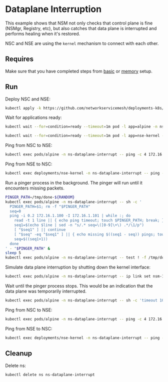 # Dataplane Interruption

This example shows that NSM not only checks that control plane is fine (NSMgr, Registry, etc), but also catches that data plane is interrupted and performs healing when it's restored.

NSC and NSE are using the `kernel` mechanism to connect with each other.

## Requires

Make sure that you have completed steps from [basic](../../basic) or [memory](../../memory) setup.

## Run

Deploy NSC and NSE:
```bash
kubectl apply -k https://github.com/networkservicemesh/deployments-k8s/examples/heal/dataplane-interrupt?ref=cf89b40eda56e516a496acd8c1b091305cda3474
```

Wait for applications ready:
```bash
kubectl wait --for=condition=ready --timeout=1m pod -l app=alpine -n ns-dataplane-interrupt
```
```bash
kubectl wait --for=condition=ready --timeout=1m pod -l app=nse-kernel -n ns-dataplane-interrupt
```

Ping from NSC to NSE:
```bash
kubectl exec pods/alpine -n ns-dataplane-interrupt -- ping -c 4 172.16.1.100 -I 172.16.1.101
```

Ping from NSE to NSC:
```bash
kubectl exec deployments/nse-kernel -n ns-dataplane-interrupt -- ping -c 4 172.16.1.101 -I 172.16.1.100
```

Run a pinger process in the background. The pinger will run until it encounters missing packets.
```bash
PINGER_PATH=/tmp/done-${RANDOM}
kubectl exec pods/alpine -n ns-dataplane-interrupt -- sh -c '
  PINGER_PATH=$1; rm -f "$PINGER_PATH"
  seq=0
  ping -i 0.2 172.16.1.100 -I 172.16.1.101 | while :; do
    read -t 1 line || { echo ping timeout; touch $PINGER_PATH; break; }
    seq1=$(echo $line | sed -n "s/.* seq=\([0-9]\+\) .*/\1/p")
    [ "$seq1" ] || continue
    [ "$seq" -eq "$seq1" ] || { echo missing $((seq1 - seq)) pings; touch $PINGER_PATH; break; }
    seq=$((seq1+1))
  done
' - "$PINGER_PATH" &
sleep 5
kubectl exec pods/alpine -n ns-dataplane-interrupt -- test ! -f /tmp/done || { echo pinger is done; false; }
```

Simulate data plane interruption by shutting down the kernel interface:
```bash
kubectl exec pods/alpine -n ns-dataplane-interrupt -- ip link set nsm-1 down
```

Wait until the pinger process stops. This would be an indication that the data plane was temporarily interrupted.
```bash
kubectl exec pods/alpine -n ns-dataplane-interrupt -- sh -c 'timeout 10 sh -c "while ! [ -f \"$1\" ];do sleep 1; done"' - "$PINGER_PATH"
```

Ping from NSC to NSE:
```bash
kubectl exec pods/alpine -n ns-dataplane-interrupt -- ping -c 4 172.16.1.100 -I 172.16.1.101
```

Ping from NSE to NSC:
```bash
kubectl exec deployments/nse-kernel -n ns-dataplane-interrupt -- ping -c 4 172.16.1.101 -I 172.16.1.100
```

## Cleanup

Delete ns:
```bash
kubectl delete ns ns-dataplane-interrupt
```
